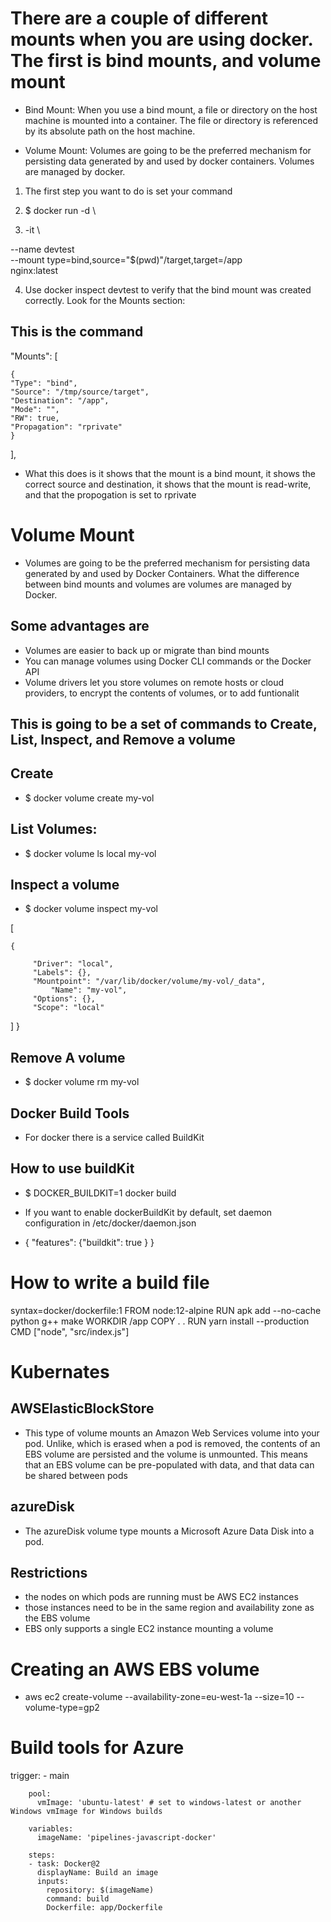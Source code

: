 

# There are a couple of different mounts when you are using docker. The first is bind mounts, and volume mount

* Bind Mount: When you use a bind mount, a file or directory on the host machine is mounted into a container. The file or directory is referenced by its absolute path on the host machine.


* Volume Mount: Volumes are going to be the preferred mechanism for persisting data generated by and used by docker
containers. Volumes are managed by docker.


1. The first step you want to do is set your command

2. $ docker run -d \

3. -it \

--name devtest \
--mount type=bind,source="$(pwd)"/target,target=/app \
nginx:latest 

4. Use docker inspect devtest to verify that the bind mount was created correctly. Look for the Mounts section:

## This is the command

"Mounts": [

    {
	"Type": "bind",
	"Source": "/tmp/source/target",
	"Destination": "/app",
	"Mode": "",
	"RW": true,
	"Propagation": "rprivate"
    }
],

* What this does is it shows that the mount is a bind mount, it shows the  correct source and destination,
it shows that the mount is read-write, and that the propogation is set to rprivate



# Volume Mount

* Volumes are going to be the preferred mechanism for persisting data generated by and used by Docker Containers. What
the difference between bind mounts and volumes are volumes are managed by Docker.

## Some advantages are

- Volumes are easier to back up or migrate than bind mounts
- You can manage volumes using Docker CLI commands or the Docker API
- Volume drivers let you store volumes on remote hosts or cloud providers, to encrypt the contents of volumes, or to add funtionalit

## This is going to be a set of commands to Create, List, Inspect, and Remove a volume



## Create

* $ docker volume create my-vol


## List Volumes:

* $ docker volume ls
local             my-vol



## Inspect a volume

* $ docker volume inspect my-vol

[ 


	{ 

	     "Driver": "local",
	     "Labels": {},
	     "Mountpoint": "/var/lib/docker/volume/my-vol/_data",
             "Name": "my-vol",
	     "Options": {},
   	     "Scope": "local"
]       }



## Remove A volume

* $ docker volume rm my-vol




## Docker Build Tools


* For docker there is a service called BuildKit



## How to use buildKit

* $ DOCKER_BUILDKIT=1 docker build

* If you want to enable dockerBuildKit by default, set daemon configuration in /etc/docker/daemon.json
- { "features": {"buildkit": true } }

 
# How to write a build file


 syntax=docker/dockerfile:1
 FROM node:12-alpine
 RUN apk add --no-cache python g++ make
 WORKDIR /app
 COPY . . 
 RUN yarn install --production
 CMD ["node", "src/index.js"]






# Kubernates

## AWSElasticBlockStore
- This type of volume mounts an Amazon Web Services volume into your pod. Unlike, which is erased when a pod is removed,
the contents of an EBS volume are persisted and the volume is unmounted. This means that an EBS volume can be pre-populated with data, and that data can be shared between pods

## azureDisk
- The azureDisk volume type mounts a Microsoft Azure Data Disk into a pod.


## Restrictions 
- the nodes on which pods are running must be AWS EC2 instances
- those instances need to be in the same region and availability zone as the EBS volume
- EBS only supports a single EC2 instance mounting a volume


# Creating an AWS EBS volume

* aws ec2 create-volume --availability-zone=eu-west-1a --size=10 --volume-type=gp2

# Build tools for Azure

  trigger:
        - main

        pool:
          vmImage: 'ubuntu-latest' # set to windows-latest or another Windows vmImage for Windows builds

        variables:
          imageName: 'pipelines-javascript-docker'

        steps:
        - task: Docker@2
          displayName: Build an image
          inputs:
            repository: $(imageName)
            command: build
            Dockerfile: app/Dockerfile
